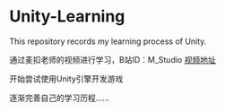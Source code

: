 # Unity-Learning
This repository records my learning process of Unity.

通过麦扣老师的视频进行学习，B站ID：M_Studio [视频地址](https://space.bilibili.com/370283072/channel/detail?cid=85776&ctype=0)

开始尝试使用Unity引擎开发游戏

逐渐完善自己的学习历程......

